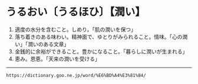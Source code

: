 # うるおい〔うるほひ〕【潤い】

1. 適度の水分を含むこと。しめり。「肌の潤いを保つ」
2. 落ち着きのある味わい。精神面で、ゆとりがみられること。情味。「心の潤い」「潤いのある文章」
3. 金銭的に余裕ができること。豊かになること。「暮らしに潤いが生まれる」
4. 恵み。恩恵。「天来の潤いを受ける」

---
`https://dictionary.goo.ne.jp/word/%E6%BD%A4%E3%81%84/`